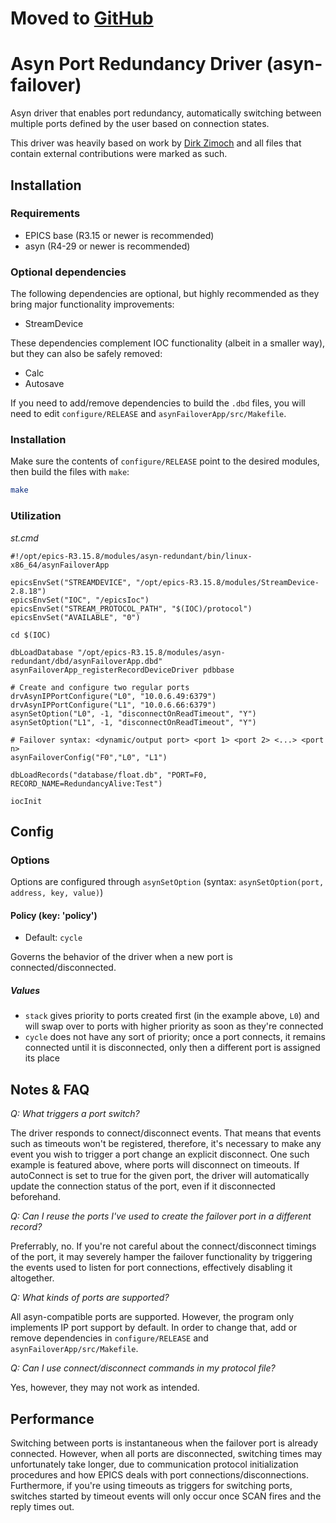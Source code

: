 # Moved to [GitHub](https://github.com/cnpem-iot/asyn-failover)

# Asyn Port Redundancy Driver (asyn-failover)

Asyn driver that enables port redundancy, automatically switching between multiple ports defined by the user based on connection states.

This driver was heavily based on work by [Dirk Zimoch](https://github.com/paulscherrerinstitute/StreamDevice/commits?author=dirk-zimoch) and all files that contain external contributions were marked as such.

## Installation

### Requirements

* EPICS base (R3.15 or newer is recommended)
* asyn (R4-29 or newer is recommended)

### Optional dependencies

The following dependencies are optional, but highly recommended as they bring major functionality improvements:

* StreamDevice

These dependencies complement IOC functionality (albeit in a smaller way), but they can also be safely removed:

* Calc
* Autosave

If you need to add/remove dependencies to build the `.dbd` files, you will need to edit `configure/RELEASE` and `asynFailoverApp/src/Makefile`.

### Installation

Make sure the contents of `configure/RELEASE` point to the desired modules, then build the files with `make`:

```bash
make
``` 

### Utilization

_st.cmd_
```
#!/opt/epics-R3.15.8/modules/asyn-redundant/bin/linux-x86_64/asynFailoverApp

epicsEnvSet("STREAMDEVICE", "/opt/epics-R3.15.8/modules/StreamDevice-2.8.18")
epicsEnvSet("IOC", "/epicsIoc")
epicsEnvSet("STREAM_PROTOCOL_PATH", "$(IOC)/protocol")
epicsEnvSet("AVAILABLE", "0")

cd $(IOC)

dbLoadDatabase "/opt/epics-R3.15.8/modules/asyn-redundant/dbd/asynFailoverApp.dbd"
asynFailoverApp_registerRecordDeviceDriver pdbbase

# Create and configure two regular ports
drvAsynIPPortConfigure("L0", "10.0.6.49:6379")
drvAsynIPPortConfigure("L1", "10.0.6.66:6379")
asynSetOption("L0", -1, "disconnectOnReadTimeout", "Y")
asynSetOption("L1", -1, "disconnectOnReadTimeout", "Y")

# Failover syntax: <dynamic/output port> <port 1> <port 2> <...> <port n>
asynFailoverConfig("F0","L0", "L1") 

dbLoadRecords("database/float.db", "PORT=F0, RECORD_NAME=RedundancyAlive:Test")

iocInit
```

## Config

### Options

Options are configured through `asynSetOption` (syntax: `asynSetOption(port, address, key, value)`)

#### Policy (key: 'policy')
* Default: `cycle`

Governs the behavior of the driver when a new port is connected/disconnected.

##### Values
* `stack` gives priority to ports created first (in the example above, `L0`) and will swap over to ports with higher priority as soon as they're connected
* `cycle` does not have any sort of priority; once a port connects, it remains connected until it is disconnected, only then a different port is assigned its place

## Notes & FAQ

_Q: What triggers a port switch?_

The driver responds to connect/disconnect events. That means that events such as timeouts won't be registered, therefore, it's necessary to make any event you wish to trigger a port change an explicit disconnect. One such example is featured above, where ports will disconnect on timeouts. If autoConnect is set to true for the given port, the driver will automatically update the connection status of the port, even if it disconnected beforehand.

_Q: Can I reuse the ports I've used to create the failover port in a different record?_

Preferrably, no. If you're not careful about the connect/disconnect timings of the port, it may severely hamper the failover functionality by triggering the events used to listen for port connections, effectively disabling it altogether.

_Q: What kinds of ports are supported?_

All asyn-compatible ports are supported. However, the program only implements IP port support by default. In order to change that, add or remove dependencies in `configure/RELEASE` and `asynFailoverApp/src/Makefile`.

_Q: Can I use connect/disconnect commands in my protocol file?_

Yes, however, they may not work as intended.

## Performance

Switching between ports is instantaneous when the failover port is already connected. However, when all ports are disconnected, switching times may unfortunately take longer, due to communication protocol initialization procedures and how EPICS deals with port connections/disconnections. Furthermore, if you're using timeouts as triggers for switching ports, switches started by timeout events will only occur once SCAN fires and the reply times out.
